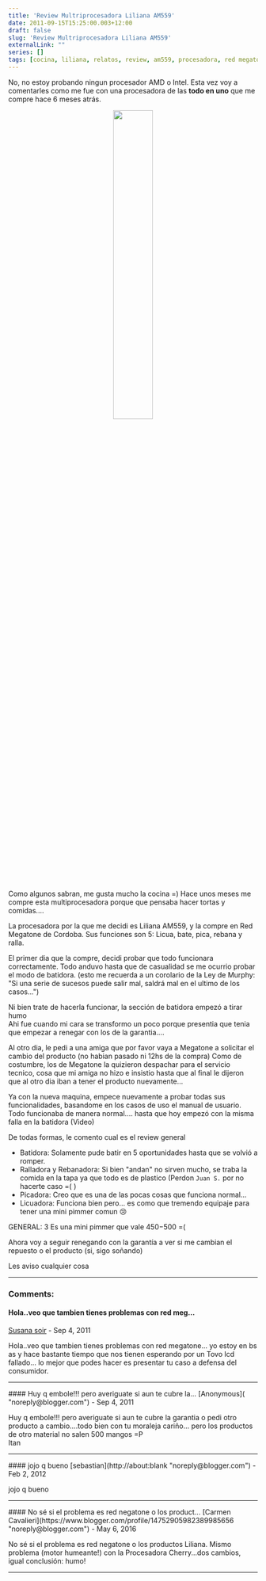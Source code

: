 ```yaml
---
title: 'Review Multriprocesadora Liliana AM559'
date: 2011-09-15T15:25:00.003+12:00
draft: false
slug: 'Review Multriprocesadora Liliana AM559'
externalLink: ""
series: []
tags: [cocina, liliana, relatos, review, am559, procesadora, red megatone]
---
```

No, no estoy probando ningun procesador AMD o Intel. Esta vez voy a comentarles como me fue con una procesadora de las **todo en uno** que me compre hace 6 meses atrás.  

<p align="center">
  <img src="http://3.bp.blogspot.com/-QbLli0BcbNA/TnFtGSv_-iI/AAAAAAAAJq4/Wi0qbNyanN8/s200/120252g.jpg" width="40%"/>
</p>

Como algunos sabran, me gusta mucho la cocina =) Hace unos meses me compre esta multiprocesadora porque que pensaba hacer tortas y comidas....  

La procesadora por la que me decidi es Liliana AM559, y la compre en Red Megatone de Cordoba. Sus funciones son 5: Licua, bate, pica, rebana y ralla.  

El primer dia que la compre, decidi probar que todo funcionara correctamente. Todo anduvo hasta que de casualidad se me ocurrio probar el modo de batidora. (esto me recuerda a un corolario de la Ley de Murphy: "Si una serie de sucesos puede salir mal, saldrá mal en el ultimo de los casos...")  

Ni bien trate de hacerla funcionar, la sección de batidora empezó a tirar humo  
Ahi fue cuando mi cara se transformo un poco porque presentia que tenia que empezar a renegar con los de la garantia....  

Al otro dia, le pedi a una amiga que por favor vaya a Megatone a solicitar el cambio del producto (no habian pasado ni 12hs de la compra) Como de costumbre, los de Megatone la quizieron despachar para el servicio tecnico, cosa que mi amiga no hizo e insistio hasta que al final le dijeron que al otro dia iban a tener el producto nuevamente...  

Ya con la nueva maquina, empece nuevamente a probar todas sus funcionalidades, basandome en los casos de uso el manual de usuario. Todo funcionaba de manera normal.... hasta que hoy empezó con la misma falla en la batidora (Video)  
    
De todas formas, le comento cual es el review general
- Batidora: Solamente pude batir en 5 oportunidades hasta que se volvió a romper.  
- Ralladora y Rebanadora: Si bien "andan" no sirven mucho, se traba la comida en la tapa ya que todo es de plastico (Perdon `Juan S.` por no hacerte caso =( )  
- Picadora: Creo que es una de las pocas cosas que funciona normal...  
- Licuadora: Funciona bien pero... es como que tremendo equipaje para tener una mini pimmer comun :cry:  
  
GENERAL: 3 Es una mini pimmer que vale $450-$500 =(
  
Ahora voy a seguir renegando con la garantía a ver si me cambian el repuesto o el producto (si, sigo soñando)  
  
Les aviso cualquier cosa

---
### Comments:
#### Hola..veo que tambien tienes problemas con red meg...
[Susana soir]( "noreply@blogger.com") - <time datetime="2011-09-15T17:57:46.080+12:00">Sep 4, 2011</time>

Hola..veo que tambien tienes problemas con red megatone... yo estoy en bs as y hace bastante tiempo que nos tienen esperando por un Tovo lcd fallado... lo mejor que podes hacer es presentar tu caso a defensa del consumidor.
<hr />
#### Huy q embole!!! pero averiguate si aun te cubre la...
[Anonymous]( "noreply@blogger.com") - <time datetime="2011-09-16T07:43:20.552+12:00">Sep 4, 2011</time>

Huy q embole!!! pero averiguate si aun te cubre la garantia o pedi otro producto a cambio....todo bien con tu moraleja cariño... pero los productos de otro material no salen 500 mangos =P  
Itan
<hr />
#### jojo q bueno
[sebastian](http://about:blank "noreply@blogger.com") - <time datetime="2012-02-22T13:16:15.611+13:00">Feb 2, 2012</time>

jojo q bueno
<hr />
#### No sé si el problema es red negatone o los product...
[Carmen Cavalieri](https://www.blogger.com/profile/14752905982389985656 "noreply@blogger.com") - <time datetime="2016-05-29T05:33:15.315+12:00">May 6, 2016</time>

No sé si el problema es red negatone o los productos Liliana. Mismo problema (motor humeante!) con la Procesadora Cherry...dos cambios, igual conclusión: humo!
<hr />